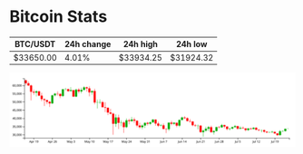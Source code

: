 # Bitcoin Stats

BTC/USDT|24h change|24h high|24h low|
|---|---|---|---|
|$33650.00|4.01%|$33934.25|$31924.32|

<img src="./chart.svg">
